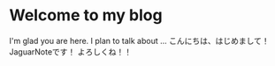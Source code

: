 # Welcome to my blog

I'm glad you are here. I plan to talk about ...
こんにちは、はじめまして！JaguarNoteです！
よろしくね！！
